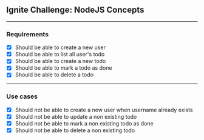 ## Ignite Challenge: NodeJS Concepts

---

### Requirements
- [x] Should be able to create a new user
- [x] Should be able to list all user's todo
- [x] Should be able to create a new todo
- [x] Should be able to mark a todo as done
- [x] Should be able to delete a todo

---

### Use cases
- [x] Should not be able to create a new user when username already exists
- [x] Should not be able to update a non existing todo
- [x] Should not be able to mark a non existing todo as done
- [x] Should not be able to delete a non existing todo